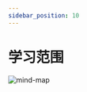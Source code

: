 ```yaml
---
sidebar_position: 10
---
```


# 学习范围

![mind-map](https://cdn.jsdelivr.net/gh/Interview-Science/Book/static/img/algorithm/mind-map.png)




